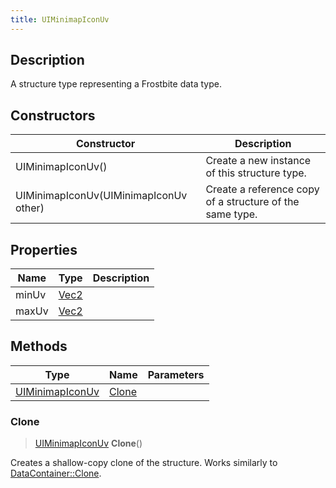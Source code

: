 ```yaml
---
title: UIMinimapIconUv
---
```

## Description

A structure type representing a Frostbite data type.

## Constructors

| Constructor                            | Description                                              |
| -------------------------------------- | -------------------------------------------------------- |
| UIMinimapIconUv()                      | Create a new instance of this structure type.            |
| UIMinimapIconUv(UIMinimapIconUv other) | Create a reference copy of a structure of the same type. |

## Properties

| Name  | Type                              | Description |
| ----- | --------------------------------- | ----------- |
| minUv | [Vec2](/vext/ref/shared/class/vec2) |             |
| maxUv | [Vec2](/vext/ref/shared/class/vec2) |             |

## Methods

| Type                               | Name            | Parameters |
| ---------------------------------- | --------------- | ---------- |
| [UIMinimapIconUv](/vext/ref/fb/uiminimapiconuv/) | [Clone](#clone) |            |

### Clone

> [UIMinimapIconUv](/vext/ref/fb/uiminimapiconuv/) **Clone**()

Creates a shallow-copy clone of the structure. Works similarly to [DataContainer::Clone](/vext/ref/shared/class/datacontainer#clone).
